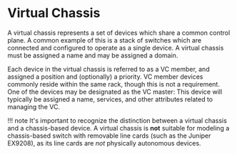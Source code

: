 # Virtual Chassis

A virtual chassis represents a set of devices which share a common control plane. A common example of this is a stack of switches which are connected and configured to operate as a single device. A virtual chassis must be assigned a name and may be assigned a domain.

Each device in the virtual chassis is referred to as a VC member, and assigned a position and (optionally) a priority. VC member devices commonly reside within the same rack, though this is not a requirement. One of the devices may be designated as the VC master: This device will typically be assigned a name, services, and other attributes related to managing the VC.

!!! note
    It's important to recognize the distinction between a virtual chassis and a chassis-based device. A virtual chassis is **not** suitable for modeling a chassis-based switch with removable line cards (such as the Juniper EX9208), as its line cards are _not_ physically autonomous devices.
